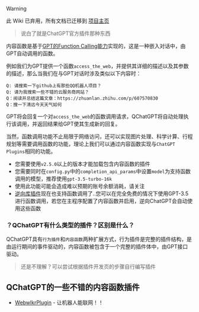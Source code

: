 > [!WARNING]
> 此 Wiki 已弃用，所有文档已迁移到 [项目主页](https://qchatgpt.rockchin.top)

> 说白了就是ChatGPT官方插件那种东西

内容函数是基于[GPT的Function Calling能力](https://platform.openai.com/docs/guides/gpt/function-calling)实现的，这是一种嵌入对话中，由GPT自动调用的函数。  

例如我们为GPT提供一个函数`access_the_web`，并提供其详细的描述以及其参数的描述，那么当我们在与GPT对话时涉及类似以下内容时：

```
Q: 请搜索一下github上有那些QQ机器人项目？
Q: 请为我搜索一些不错的云服务商网站？
Q：阅读并总结这篇文章：https://zhuanlan.zhihu.com/p/607570830
Q：搜一下清远今天天气如何
```

GPT将会回复一个对`access_the_web`的函数调用请求，QChatGPT将自动处理执行该调用，并返回结果给GPT使其生成新的回复。

当然，函数调用功能不止局限于网络访问，还可以实现图片处理、科学计算、行程规划等需要调用函数的功能，理论上我们可以通过内容函数实现与`ChatGPT Plugins`相同的功能。

- 您需要使用`v2.5.0`以上的版本才能加载包含内容函数的插件
- 您需要同时在`config.py`中的`completion_api_params`中设置`model`为支持函数调用的模型，推荐使用`gpt-3.5-turbo-16k`
- 使用此功能可能会造成难以预期的账号余额消耗，请关注
- [逆向库插件](https://github.com/RockChinQ/revLibs)现在也支持函数调用了..您可以在完全免费的情况下使用GPT-3.5进行函数调用，若您在主程序配置了内容函数并启用，逆向ChatGPT会自动使用这些函数

### ？QChatGPT有什么类型的插件？区别是什么？

QChatGPT具有`行为插件`和`内容函数`两种扩展方式，行为插件是完整的插件结构，是由运行期间的事件驱动的，内容函数被包含于一个完整的插件体中，由GPT接口驱动。

> 还是不理解？可以尝试根据插件开发页的步骤自行编写插件

## QChatGPT的一些不错的内容函数插件

- [WebwlkrPlugin](https://github.com/RockChinQ/WebwlkrPlugin) - 让机器人能联网！！
